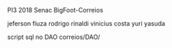 PI3 2018 Senac BigFoot-Correios

jeferson fiuza 
rodrigo rinaldi
vinicius costa
yuri yasuda

script sql no DAO
correios/DAO/

